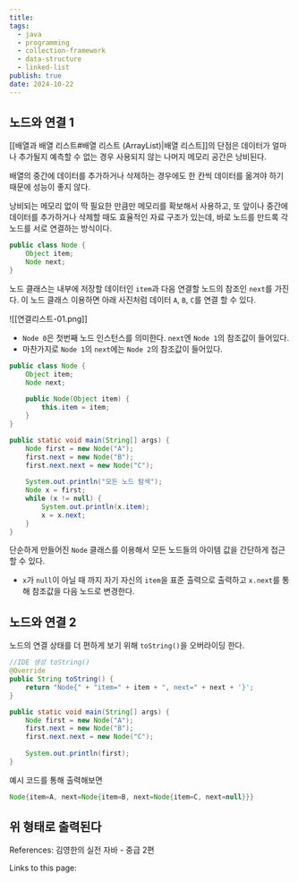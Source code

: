 ```yaml
---
title: 
tags:
  - java
  - programming
  - collection-framework
  - data-structure
  - linked-list
publish: true
date: 2024-10-22
---
```

## 노드와 연결 1
[[배열과 배열 리스트#배열 리스트 (ArrayList)|배열 리스트]]의 단점은 데이터가 얼마나 추가될지 예측할 수 없는 경우 사용되지 않는 나머지 메모리 공간은 낭비된다.

배열의 중간에 데이터를 추가하거나 삭제하는 경우에도 한 칸씩 데이터를 옮겨야 하기 때문에 성능이 좋지 않다.

낭비되는 메모리 없이 딱 필요한 만큼만 메모리를 확보해서 사용하고, 또 앞이나 중간에 데이터를 추가하거나 삭제할 때도 효율적인 자료 구조가 있는데, 바로 노드를 만드록 각 노드를 서로 연결하는 방식이다.

```java
public class Node {
	Object item;
	Node next;
}
```

노드 클래스는 내부에 저장할 데이터인 `item`과 다음 연결할 노드의 참조인 `next`를 가진다. 이 노드 클래스 이용하면 아래 사진처럼 데이터 `A`, `B`, `C`를 연결 할 수 있다.

![[연결리스트-01.png]]
- `Node 0`은 첫번째 노드 인스턴스를 의미한다. `next`엔 `Node 1`의 참조값이 들어있다.
- 마찬가지로 `Node 1`의 `next`에는 `Node 2`의 참조값이 들어있다.

```java
public class Node {  
    Object item;  
    Node next;  
  
    public Node(Object item) {  
        this.item = item;  
    }  
}
```

```java
public static void main(String[] args) {  
    Node first = new Node("A");  
    first.next = new Node("B");  
    first.next.next = new Node("C");  
  
    System.out.println("모든 노드 탐색");  
    Node x = first;  
    while (x != null) {  
        System.out.println(x.item);  
        x = x.next;  
    }  
}
```

단순하게 만들어진 `Node` 클래스를 이용해서 모든 노드들의 아이템 값을 간단하게 접근할 수 있다.

- `x`가 `null`이 아닐 때 까지 자기 자신의 `item`을 표준 출력으로 출력하고 `x.next`를 통해 참조값을 다음 노드로 변경한다.

## 노드와 연결 2
노드의 연결 상태를 더 편하게 보기 위해 `toString()`을 오버라이딩 한다.

```java
//IDE 생성 toString() 
@Override 
public String toString() {
	return "Node{" + "item=" + item + ", next=" + next + '}'; 
}
```

```java
public static void main(String[] args) {  
    Node first = new Node("A");  
    first.next = new Node("B");  
    first.next.next = new Node("C");  
  
    System.out.println(first);  
}
```
예시 코드를 통해 출력해보면

```java
Node{item=A, next=Node{item=B, next=Node{item=C, next=null}}}
```
위 형태로 출력된다
---
References: 김영한의 실전 자바 - 중급 2편

Links to this page: 
